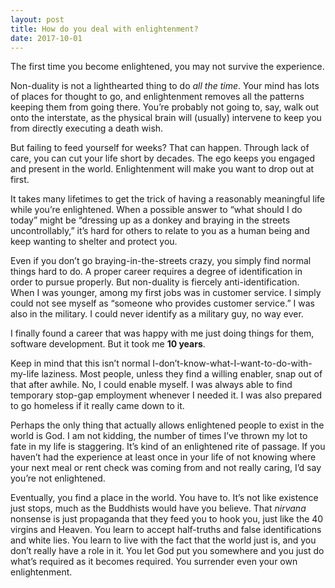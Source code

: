 ```yaml
---
layout: post
title: How do you deal with enlightenment?
date: 2017-10-01
---
```


<p>The first time you become enlightened, you may not survive the experience.</p><p>Non-duality is not a lighthearted thing to do <i>all the time</i>. Your mind has lots of places for thought to go, and enlightenment removes all the patterns keeping them from going there. You’re probably not going to, say, walk out onto the interstate, as the physical brain will (usually) intervene to keep you from directly executing a death wish.</p><p>But failing to feed yourself for weeks? That can happen. Through lack of care, you can cut your life short by decades. The ego keeps you engaged and present in the world. Enlightenment will make you want to drop out at first.</p><p>It takes many lifetimes to get the trick of having a reasonably meaningful life while you’re enlightened. When a possible answer to “what should I do today” might be “dressing up as a donkey and braying in the streets uncontrollably,” it’s hard for others to relate to you as a human being and keep wanting to shelter and protect you.</p><p>Even if you don’t go braying-in-the-streets crazy, you simply find normal things hard to do. A proper career requires a degree of identification in order to pursue properly. But non-duality is fiercely anti-identification. When I was younger, among my first jobs was in customer service. I simply could not see myself as “someone who provides customer service.” I was also in the military. I could never identify as a military guy, no way ever.</p><p>I finally found a career that was happy with me just doing things for them, software development. But it took me <b>10 years</b>.</p><p>Keep in mind that this isn’t normal I-don’t-know-what-I-want-to-do-with-my-life laziness. Most people, unless they find a willing enabler, snap out of that after awhile. No, I could enable myself. I was always able to find temporary stop-gap employment whenever I needed it. I was also prepared to go homeless if it really came down to it.</p><p>Perhaps the only thing that actually allows enlightened people to exist in the world is God. I am not kidding, the number of times I’ve thrown my lot to fate in my life is staggering. It’s kind of an enlightened rite of passage. If you haven’t had the experience at least once in your life of not knowing where your next meal or rent check was coming from and not really caring, I’d say you’re not enlightened.</p><p>Eventually, you find a place in the world. You have to. It’s not like existence just stops, much as the Buddhists would have you believe. That <i>nirvana</i> nonsense is just propaganda that they feed you to hook you, just like the 40 virgins and Heaven. You learn to accept half-truths and false identifications and white lies. You learn to live with the fact that the world just is, and you don’t really have a role in it. You let God put you somewhere and you just do what’s required as it becomes required. You surrender even your own enlightenment.</p>
